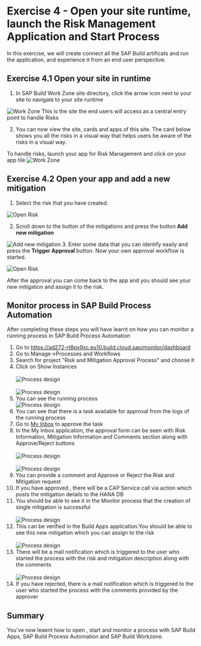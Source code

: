 # Exercise 4 - Open your site runtime, launch the Risk Management Application and Start Process

In this exercise, we will create connect all the SAP Build artificats and run the application, and experience it from an end user perspective. 

## Exercise 4.1 Open your site in runtime

1. In SAP Build Work Zone site directory, click the arrow icon next to your site to navigate to your site runtime

![Work Zone](/exercises/4_OpenAppAndStartProcess/Images/Go-to-site-1.png)
This is the site the end users will access as a central entry point to handle Risks

2. You can now view the site, cards and apps of this site. The card below shows you all the risks in a visual way that helps users be aware of the risks in a visual way.

To handle risks, launch your app for Risk Management and click on your app tile 
![Work Zone](/exercises/4_OpenAppAndStartProcess/Images/Go-to-site-2.png)


## Exercise 4.2 Open your app and add a new mitigation
1. Select the risk that you have created.

![Open Risk](/exercises/4_OpenAppAndStartProcess/Images/sba-run1.jpg)

2. Scroll down to the button of the mitigations and press the button **Add new mitigation**

![Add new mitigation](/exercises/4_OpenAppAndStartProcess/Images/sba-run2.jpg)
3. Enter some data that you can identify easily and press the **Trigger Approval** button. Now your own approval workflow is started.

![Open Risk](/exercises/4_OpenAppAndStartProcess/Images/sba-run3.jpg)

After the approval you can come back to the app and you should see your new mitigation and assign it to the risk.

## Monitor process in SAP Build Process Automation

After completing these steps you will have learnt on how you can monitor a running process in SAP Build Process Automation

1.	Go to https://ad272-rt8pv9xc.eu10.build.cloud.sap/monitor/dashboard <br>
2.	Go to Manage->Processes and Workflows <br>
3.	Search for project "Risk and Mitigation Approval Process" and choose it <br>
4.	Click on Show Instances <br>
<br>![Process design](/exercises/4_OpenAppAndStartProcess/Images/Monitor_process_1.png)<br>
<br>![Process design](/exercises/4_OpenAppAndStartProcess/Images/Monitor_process_2.png)<br>
5.	You can see the running process
<br>![Process design](/exercises/4_OpenAppAndStartProcess/Images/Monitor_process_3.png)<br>
6.	You can see that there is a task available for approval from the logs of the running process <br>
7.	Go to [My Inbox](https://ad272-rt8pv9xc.sap-process-automation.cfapps.eu10.hana.ondemand.com/comsapspaprocessautomation.comsapspainbox/inbox.html#/empty_view) to approve the task  <br>
8.	In the My Inbox application, the approval form can be seen with Risk Information, Mitigation Information and Comments section along with Approve/Reject buttons <br>
   <br>![Process design](/exercises/4_OpenAppAndStartProcess/Images/Monitor_process_4.png)<br>
   <br>![Process design](/exercises/4_OpenAppAndStartProcess/Images/Monitor_process_5.png)<br>
9.	You can provide a comment and Approve or Reject the Risk and Mitigation request <br>
10.	If you have approved , there will be a CAP Service call via action which posts the mitigation details to the HANA DB <br>
11. You should be able to see it in the Monitor process that the creation of single mitigation is successful <br>
<br>![Process design](/exercises/4_OpenAppAndStartProcess/Images/Mitigation_Creation_Success.png)<br>
12.	This can be verified in the Build Apps application.You should be able to see this new mitigation which you can assign to the risk <br>
<br>![Process design](/exercises/4_OpenAppAndStartProcess/Images/Mitigation_Creation_Success_BA.png)<br>
13.	There will be a mail notification which is triggered to the user who started the process with the risk and mitigation description along with the comments <br>
 <br>![Process design](/exercises/4_OpenAppAndStartProcess/Images/Mail.png)<br>
14.	If you have rejected, there is a  mail notification which is triggered to the user who started the process with the comments provided by the approver <br>

   
## Summary

You've now leaent how to open , start and monitor a process with SAP Build Apps, SAP Build Process Automation and SAP Build Workzone.


